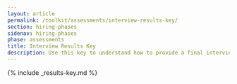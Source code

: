 ```yaml
---
layout: article
permalink: /toolkit/assessments/interview-results-key/
section: hiring-phases
sidenav: hiring-phases
phase: assessments
title: Interview Results Key
description: Use this key to understand how to provide a final interview outcome assessment.
---
```


{% include _results-key.md %}
